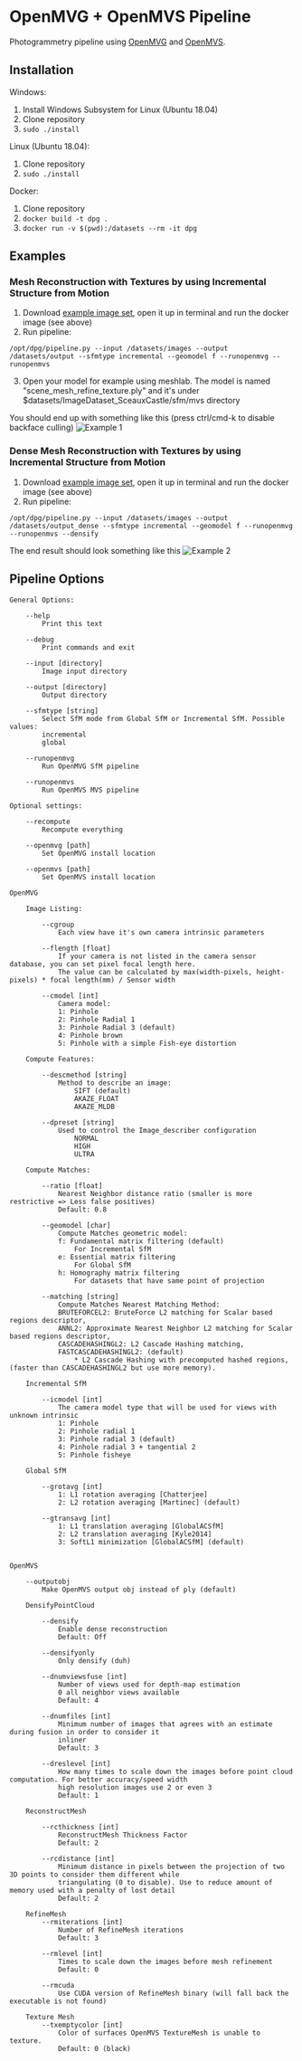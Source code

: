 # OpenMVG + OpenMVS Pipeline

Photogrammetry pipeline using [OpenMVG](https://github.com/openMVG/openMVG) and [OpenMVS](https://github.com/cdcseacave/openMVS).

## Installation
Windows:
1. Install Windows Subsystem for Linux (Ubuntu 18.04)
2. Clone repository
3. ```sudo ./install```

Linux (Ubuntu 18.04):
1. Clone repository
2. ```sudo ./install```

Docker:
1. Clone repository
2. ```docker build -t dpg .```
3. ```docker run -v $(pwd):/datasets --rm -it dpg```

## Examples

### Mesh Reconstruction with Textures by using Incremental Structure from Motion
1. Download [example image set](https://github.com/openMVG/ImageDataset_SceauxCastle), open it up in terminal and run the docker image (see above)
2. Run pipeline:


```/opt/dpg/pipeline.py --input /datasets/images --output /datasets/output --sfmtype incremental --geomodel f --runopenmvg --runopenmvs```

3. Open your model for example using meshlab. The model is named "scene_mesh_refine_texture.ply" and it's under $datasets/ImageDataset_SceauxCastle/sfm/mvs directory

You should end up with something like this (press ctrl/cmd-k to disable backface culling) ![Example 1](https://i.imgur.com/CpSs2SE.jpg)

### Dense Mesh Reconstruction with Textures by using Incremental Structure from Motion
1. Download [example image set](https://github.com/openMVG/ImageDataset_SceauxCastle), open it up in terminal and run the docker image (see above)
2. Run pipeline: 

```/opt/dpg/pipeline.py --input /datasets/images --output /datasets/output_dense --sfmtype incremental --geomodel f --runopenmvg --runopenmvs --densify```

The end result should look something like this ![Example 2](https://i.imgur.com/lVerEpa.jpg)

## Pipeline Options

    General Options:

        --help
            Print this text

        --debug
            Print commands and exit

        --input [directory]
            Image input directory

        --output [directory]
            Output directory

        --sfmtype [string]
            Select SfM mode from Global SfM or Incremental SfM. Possible values:
            incremental
            global
        
        --runopenmvg
            Run OpenMVG SfM pipeline

        --runopenmvs
            Run OpenMVS MVS pipeline
        
    Optional settings:

        --recompute
            Recompute everything

        --openmvg [path]
            Set OpenMVG install location
        
        --openmvs [path]
            Set OpenMVS install location

    OpenMVG

        Image Listing:

            --cgroup
                Each view have it's own camera intrinsic parameters

            --flength [float]
                If your camera is not listed in the camera sensor database, you can set pixel focal length here.
                The value can be calculated by max(width-pixels, height-pixels) * focal length(mm) / Sensor width

            --cmodel [int]
                Camera model:
                1: Pinhole
                2: Pinhole Radial 1
                3: Pinhole Radial 3 (default)
                4: Pinhole brown
                5: Pinhole with a simple Fish-eye distortion

        Compute Features:

            --descmethod [string]
                Method to describe an image:
                    SIFT (default)
                    AKAZE_FLOAT
                    AKAZE_MLDB

            --dpreset [string]
                Used to control the Image_describer configuration
                    NORMAL
                    HIGH
                    ULTRA

        Compute Matches:

            --ratio [float]
                Nearest Neighbor distance ratio (smaller is more restrictive => Less false positives)
                Default: 0.8

            --geomodel [char]
                Compute Matches geometric model:
                f: Fundamental matrix filtering (default)
                    For Incremental SfM
                e: Essential matrix filtering
                    For Global SfM
                h: Homography matrix filtering
                    For datasets that have same point of projection
        
            --matching [string]
                Compute Matches Nearest Matching Method:
                BRUTEFORCEL2: BruteForce L2 matching for Scalar based regions descriptor,
                ANNL2: Approximate Nearest Neighbor L2 matching for Scalar based regions descriptor,
                CASCADEHASHINGL2: L2 Cascade Hashing matching,
                FASTCASCADEHASHINGL2: (default)
                    * L2 Cascade Hashing with precomputed hashed regions, (faster than CASCADEHASHINGL2 but use more memory).

        Incremental SfM

            --icmodel [int]
                The camera model type that will be used for views with unknown intrinsic
                1: Pinhole
                2: Pinhole radial 1
                3: Pinhole radial 3 (default)
                4: Pinhole radial 3 + tangential 2
                5: Pinhole fisheye

        Global SfM

            --grotavg [int]
                1: L1 rotation averaging [Chatterjee]
                2: L2 rotation averaging [Martinec] (default)

            --gtransavg [int]
                1: L1 translation averaging [GlobalACSfM]
                2: L2 translation averaging [Kyle2014]
                3: SoftL1 minimization [GlobalACSfM] (default)


    OpenMVS

        --outputobj
            Make OpenMVS output obj instead of ply (default)

        DensifyPointCloud

            --densify
                Enable dense reconstruction
                Default: Off
            
            --densifyonly
                Only densify (duh)

            --dnumviewsfuse [int]
                Number of views used for depth-map estimation
                0 all neighbor views available
                Default: 4
        
            --dnumfiles [int]
                Minimum number of images that agrees with an estimate during fusion in order to consider it
                inliner
                Default: 3

            --dreslevel [int]
                How many times to scale down the images before point cloud computation. For better accuracy/speed width
                high resolution images use 2 or even 3
                Default: 1
        
        ReconstructMesh

            --rcthickness [int]
                ReconstructMesh Thickness Factor
                Default: 2
            
            --rcdistance [int]
                Minimum distance in pixels between the projection of two 3D points to consider them different while
                triangulating (0 to disable). Use to reduce amount of memory used with a penalty of lost detail
                Default: 2
        
        RefineMesh
            --rmiterations [int]
                Number of RefineMesh iterations
                Default: 3

            --rmlevel [int]
                Times to scale down the images before mesh refinement
                Default: 0

            --rmcuda
                Use CUDA version of RefineMesh binary (will fall back the executable is not found)
        
        Texture Mesh
            --txemptycolor [int]
                Color of surfaces OpenMVS TextureMesh is unable to texture.
                Default: 0 (black)
        
